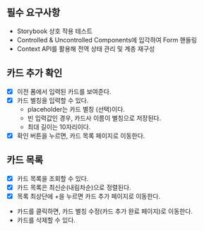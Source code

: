 ## 필수 요구사항

- Storybook 상호 작용 테스트
- Controlled & Uncontrolled Components에 입각하여 Form 핸들링
- Context API를 활용해 전역 상태 관리 및 계층 재구성

## 카드 추가 확인

- [x] 이전 폼에서 입력된 카드를 보여준다.
- [x] 카드 별칭을 입력할 수 있다.
  - placeholder는 카드 별칭 (선택)이다.
  - 빈 입력값인 경우, 카드사 이름이 별칭으로 저장된다.
  - 최대 길이는 10자리이다.
- [x] 확인 버튼을 누르면, 카드 목록 페이지로 이동한다.

## 카드 목록

- [x] 카드 목록을 조회할 수 있다.
- [x] 카드 목록은 최신순(내림차순)으로 정렬된다.
- [x] 목록 최상단에 +을 누르면 카드 추가 페이지로 이동한다.
- 카드를 클릭하면, 카드 별칭 수정(카드 추가 완료 페이지)로 이동한다.
- 카드를 삭제할 수 있다.
